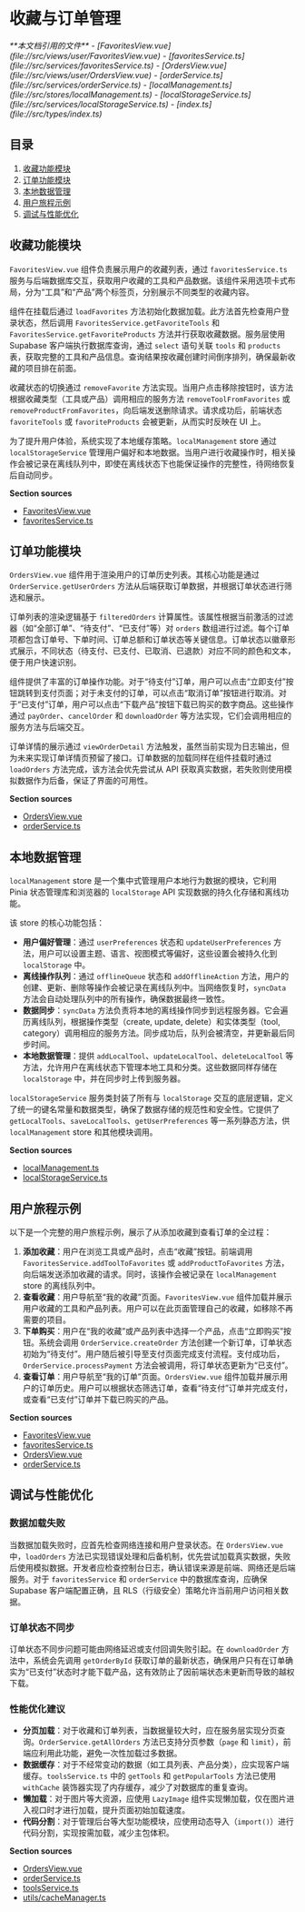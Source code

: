 # 收藏与订单管理

<cite>
**本文档引用的文件**
- [FavoritesView.vue](file://src/views/user/FavoritesView.vue)
- [favoritesService.ts](file://src/services/favoritesService.ts)
- [OrdersView.vue](file://src/views/user/OrdersView.vue)
- [orderService.ts](file://src/services/orderService.ts)
- [localManagement.ts](file://src/stores/localManagement.ts)
- [localStorageService.ts](file://src/services/localStorageService.ts)
- [index.ts](file://src/types/index.ts)
</cite>

## 目录
1. [收藏功能模块](#收藏功能模块)
2. [订单功能模块](#订单功能模块)
3. [本地数据管理](#本地数据管理)
4. [用户旅程示例](#用户旅程示例)
5. [调试与性能优化](#调试与性能优化)

## 收藏功能模块

`FavoritesView.vue` 组件负责展示用户的收藏列表，通过 `favoritesService.ts` 服务与后端数据库交互，获取用户收藏的工具和产品数据。该组件采用选项卡式布局，分为“工具”和“产品”两个标签页，分别展示不同类型的收藏内容。

组件在挂载后通过 `loadFavorites` 方法初始化数据加载。此方法首先检查用户登录状态，然后调用 `FavoritesService.getFavoriteTools` 和 `FavoritesService.getFavoriteProducts` 方法并行获取收藏数据。服务层使用 Supabase 客户端执行数据库查询，通过 `select` 语句关联 `tools` 和 `products` 表，获取完整的工具和产品信息。查询结果按收藏创建时间倒序排列，确保最新收藏的项目排在前面。

收藏状态的切换通过 `removeFavorite` 方法实现。当用户点击移除按钮时，该方法根据收藏类型（工具或产品）调用相应的服务方法 `removeToolFromFavorites` 或 `removeProductFromFavorites`，向后端发送删除请求。请求成功后，前端状态 `favoriteTools` 或 `favoriteProducts` 会被更新，从而实时反映在 UI 上。

为了提升用户体验，系统实现了本地缓存策略。`localManagement` store 通过 `localStorageService` 管理用户偏好和本地数据。当用户进行收藏操作时，相关操作会被记录在离线队列中，即使在离线状态下也能保证操作的完整性，待网络恢复后自动同步。

**Section sources**
- [FavoritesView.vue](file://src/views/user/FavoritesView.vue#L1-L617)
- [favoritesService.ts](file://src/services/favoritesService.ts#L1-L342)

## 订单功能模块

`OrdersView.vue` 组件用于渲染用户的订单历史列表。其核心功能是通过 `OrderService.getUserOrders` 方法从后端获取订单数据，并根据订单状态进行筛选和展示。

订单列表的渲染逻辑基于 `filteredOrders` 计算属性。该属性根据当前激活的过滤器（如“全部订单”、“待支付”、“已支付”等）对 `orders` 数组进行过滤。每个订单项都包含订单号、下单时间、订单总额和订单状态等关键信息。订单状态以徽章形式展示，不同状态（待支付、已支付、已取消、已退款）对应不同的颜色和文本，便于用户快速识别。

组件提供了丰富的订单操作功能。对于“待支付”订单，用户可以点击“立即支付”按钮跳转到支付页面；对于未支付的订单，可以点击“取消订单”按钮进行取消。对于“已支付”订单，用户可以点击“下载产品”按钮下载已购买的数字商品。这些操作通过 `payOrder`、`cancelOrder` 和 `downloadOrder` 等方法实现，它们会调用相应的服务方法与后端交互。

订单详情的展示通过 `viewOrderDetail` 方法触发，虽然当前实现为日志输出，但为未来实现订单详情页预留了接口。订单数据的加载同样在组件挂载时通过 `loadOrders` 方法完成，该方法会优先尝试从 API 获取真实数据，若失败则使用模拟数据作为后备，保证了界面的可用性。

**Section sources**
- [OrdersView.vue](file://src/views/user/OrdersView.vue#L1-L743)
- [orderService.ts](file://src/services/orderService.ts#L1-L591)

## 本地数据管理

`localManagement` store 是一个集中式管理用户本地行为数据的模块，它利用 Pinia 状态管理库和浏览器的 `localStorage` API 实现数据的持久化存储和离线功能。

该 store 的核心功能包括：
- **用户偏好管理**：通过 `userPreferences` 状态和 `updateUserPreferences` 方法，用户可以设置主题、语言、视图模式等偏好，这些设置会被持久化到 `localStorage` 中。
- **离线操作队列**：通过 `offlineQueue` 状态和 `addOfflineAction` 方法，用户的创建、更新、删除等操作会被记录在离线队列中。当网络恢复时，`syncData` 方法会自动处理队列中的所有操作，确保数据最终一致性。
- **数据同步**：`syncData` 方法负责将本地的离线操作同步到远程服务器。它会遍历离线队列，根据操作类型（create, update, delete）和实体类型（tool, category）调用相应的服务方法。同步成功后，队列会被清空，并更新最后同步时间。
- **本地数据管理**：提供 `addLocalTool`、`updateLocalTool`、`deleteLocalTool` 等方法，允许用户在离线状态下管理本地工具和分类。这些数据同样存储在 `localStorage` 中，并在同步时上传到服务器。

`localStorageService` 服务类封装了所有与 `localStorage` 交互的底层逻辑，定义了统一的键名常量和数据类型，确保了数据存储的规范性和安全性。它提供了 `getLocalTools`、`saveLocalTools`、`getUserPreferences` 等一系列静态方法，供 `localManagement` store 和其他模块调用。

**Section sources**
- [localManagement.ts](file://src/stores/localManagement.ts#L1-L350)
- [localStorageService.ts](file://src/services/localStorageService.ts#L1-L339)

## 用户旅程示例

以下是一个完整的用户旅程示例，展示了从添加收藏到查看订单的全过程：

1.  **添加收藏**：用户在浏览工具或产品时，点击“收藏”按钮。前端调用 `FavoritesService.addToolToFavorites` 或 `addProductToFavorites` 方法，向后端发送添加收藏的请求。同时，该操作会被记录在 `localManagement` store 的离线队列中。
2.  **查看收藏**：用户导航至“我的收藏”页面。`FavoritesView.vue` 组件加载并展示用户收藏的工具和产品列表。用户可以在此页面管理自己的收藏，如移除不再需要的项目。
3.  **下单购买**：用户在“我的收藏”或产品列表中选择一个产品，点击“立即购买”按钮。系统会调用 `OrderService.createOrder` 方法创建一个新订单，订单状态初始为“待支付”。用户随后被引导至支付页面完成支付流程。支付成功后，`OrderService.processPayment` 方法会被调用，将订单状态更新为“已支付”。
4.  **查看订单**：用户导航至“我的订单”页面。`OrdersView.vue` 组件加载并展示用户的订单历史。用户可以根据状态筛选订单，查看“待支付”订单并完成支付，或查看“已支付”订单并下载已购买的产品。

**Section sources**
- [FavoritesView.vue](file://src/views/user/FavoritesView.vue#L1-L617)
- [favoritesService.ts](file://src/services/favoritesService.ts#L1-L342)
- [OrdersView.vue](file://src/views/user/OrdersView.vue#L1-L743)
- [orderService.ts](file://src/services/orderService.ts#L1-L591)

## 调试与性能优化

### 数据加载失败
当数据加载失败时，应首先检查网络连接和用户登录状态。在 `OrdersView.vue` 中，`loadOrders` 方法已实现错误处理和后备机制，优先尝试加载真实数据，失败后使用模拟数据。开发者应检查控制台日志，确认错误来源是前端、网络还是后端服务。对于 `favoritesService` 和 `orderService` 中的数据库查询，应确保 Supabase 客户端配置正确，且 RLS（行级安全）策略允许当前用户访问相关数据。

### 订单状态不同步
订单状态不同步问题可能由网络延迟或支付回调失败引起。在 `downloadOrder` 方法中，系统会先调用 `getOrderById` 获取订单的最新状态，确保用户只有在订单确实为“已支付”状态时才能下载产品，这有效防止了因前端状态未更新而导致的越权下载。

### 性能优化建议
- **分页加载**：对于收藏和订单列表，当数据量较大时，应在服务层实现分页查询。`OrderService.getAllOrders` 方法已支持分页参数（`page` 和 `limit`），前端应利用此功能，避免一次性加载过多数据。
- **数据缓存**：对于不经常变动的数据（如工具列表、产品分类），应实现客户端缓存。`toolsService.ts` 中的 `getTools` 和 `getPopularTools` 方法已使用 `withCache` 装饰器实现了内存缓存，减少了对数据库的重复查询。
- **懒加载**：对于图片等大资源，应使用 `LazyImage` 组件实现懒加载，仅在图片进入视口时才进行加载，提升页面初始加载速度。
- **代码分割**：对于管理后台等大型功能模块，应使用动态导入（`import()`）进行代码分割，实现按需加载，减少主包体积。

**Section sources**
- [OrdersView.vue](file://src/views/user/OrdersView.vue#L1-L743)
- [orderService.ts](file://src/services/orderService.ts#L1-L591)
- [toolsService.ts](file://src/services/toolsService.ts#L1-L470)
- [utils/cacheManager.ts](file://src/utils/cacheManager.ts)